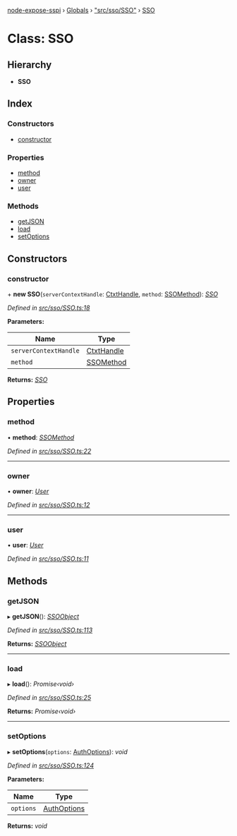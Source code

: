 [node-expose-sspi](../README.md) › [Globals](../globals.md) › ["src/sso/SSO"](../modules/_src_sso_sso_.md) › [SSO](_src_sso_sso_.sso.md)

# Class: SSO

## Hierarchy

* **SSO**

## Index

### Constructors

* [constructor](_src_sso_sso_.sso.md#constructor)

### Properties

* [method](_src_sso_sso_.sso.md#method)
* [owner](_src_sso_sso_.sso.md#owner)
* [user](_src_sso_sso_.sso.md#user)

### Methods

* [getJSON](_src_sso_sso_.sso.md#getjson)
* [load](_src_sso_sso_.sso.md#load)
* [setOptions](_src_sso_sso_.sso.md#setoptions)

## Constructors

###  constructor

\+ **new SSO**(`serverContextHandle`: [CtxtHandle](../interfaces/_lib_sspi_d_.ctxthandle.md), `method`: [SSOMethod](../modules/_src_sso_interfaces_.md#ssomethod)): *[SSO](_src_sso_sso_.sso.md)*

*Defined in [src/sso/SSO.ts:18](https://github.com/jlguenego/node-expose-sspi/blob/9a7ed80/src/sso/SSO.ts#L18)*

**Parameters:**

Name | Type |
------ | ------ |
`serverContextHandle` | [CtxtHandle](../interfaces/_lib_sspi_d_.ctxthandle.md) |
`method` | [SSOMethod](../modules/_src_sso_interfaces_.md#ssomethod) |

**Returns:** *[SSO](_src_sso_sso_.sso.md)*

## Properties

###  method

• **method**: *[SSOMethod](../modules/_src_sso_interfaces_.md#ssomethod)*

*Defined in [src/sso/SSO.ts:22](https://github.com/jlguenego/node-expose-sspi/blob/9a7ed80/src/sso/SSO.ts#L22)*

___

###  owner

• **owner**: *[User](../interfaces/_src_sso_interfaces_.user.md)*

*Defined in [src/sso/SSO.ts:12](https://github.com/jlguenego/node-expose-sspi/blob/9a7ed80/src/sso/SSO.ts#L12)*

___

###  user

• **user**: *[User](../interfaces/_src_sso_interfaces_.user.md)*

*Defined in [src/sso/SSO.ts:11](https://github.com/jlguenego/node-expose-sspi/blob/9a7ed80/src/sso/SSO.ts#L11)*

## Methods

###  getJSON

▸ **getJSON**(): *[SSOObject](../interfaces/_src_sso_interfaces_.ssoobject.md)*

*Defined in [src/sso/SSO.ts:113](https://github.com/jlguenego/node-expose-sspi/blob/9a7ed80/src/sso/SSO.ts#L113)*

**Returns:** *[SSOObject](../interfaces/_src_sso_interfaces_.ssoobject.md)*

___

###  load

▸ **load**(): *Promise‹void›*

*Defined in [src/sso/SSO.ts:25](https://github.com/jlguenego/node-expose-sspi/blob/9a7ed80/src/sso/SSO.ts#L25)*

**Returns:** *Promise‹void›*

___

###  setOptions

▸ **setOptions**(`options`: [AuthOptions](../interfaces/_src_sso_interfaces_.authoptions.md)): *void*

*Defined in [src/sso/SSO.ts:124](https://github.com/jlguenego/node-expose-sspi/blob/9a7ed80/src/sso/SSO.ts#L124)*

**Parameters:**

Name | Type |
------ | ------ |
`options` | [AuthOptions](../interfaces/_src_sso_interfaces_.authoptions.md) |

**Returns:** *void*
